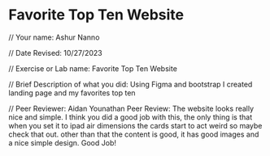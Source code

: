 # Favorite Top Ten Website
// Your name: Ashur Nanno

 // Date Revised: 10/27/2023 

 // Exercise or Lab name: Favorite Top Ten Website

 // Brief Description of what you did: Using Figma and bootstrap I created landing page and my favorites top ten 

// Peer Reviewer: Aidan Younathan
Peer Review: The website looks really nice and simple. I think you did a good job with this, the only thing is that when you set it to ipad air dimensions the cards start to act weird so maybe check that out. other than that the content is good, it has good images and a nice simple design. Good Job!
